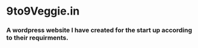 # 9to9Veggie.in
### A wordpress website I have created for the start up according to their requirments.
